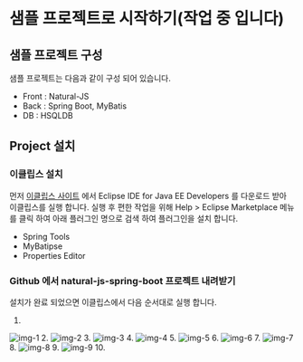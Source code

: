 샘플 프로젝트로 시작하기(작업 중 입니다)
===

[eclipse]: https://www.eclipse.org/downloads/eclipse-packages/

[img-1]: ./images/gtst/gtst0200/1.png
[img-2]: ./images/gtst/gtst0200/2.png
[img-3]: ./images/gtst/gtst0200/3.png
[img-4]: ./images/gtst/gtst0200/4.png
[img-5]: ./images/gtst/gtst0200/5.png
[img-6]: ./images/gtst/gtst0200/6.png
[img-7]: ./images/gtst/gtst0200/7.png
[img-8]: ./images/gtst/gtst0200/8.png
[img-9]: ./images/gtst/gtst0200/9.png

샘플 프로젝트 구성
---
샘플 프로젝트는 다음과 같이 구성 되어 있습니다.
 * Front : Natural-JS
 * Back : Spring Boot, MyBatis
 * DB : HSQLDB

Project 설치
---

### 이클립스 설치
먼저 [이클립스 사이트][eclipse] 에서 Eclipse IDE for Java EE Developers 를 다운로드 받아 이클립스를 실행 합니다.
실행 후 편한 작업을 위해 Help > Eclipse Marketplace 메뉴를 클릭 하여 아래 플러그인 명으로 검색 하여 플러그인을 설치 합니다.
 * Spring Tools
 * MyBatipse
 * Properties Editor

### Github 에서 natural-js-spring-boot 프로젝트 내려받기
설치가 완료 되었으면 이클립스에서 다음 순서대로 실행 합니다.

1. 
![img-1][]
2.
![img-2][]
3.
![img-3][]
4.
![img-4][]
5.
![img-5][]
6.
![img-6][]
7.
![img-7][]
8.
![img-8][]
9.
![img-9][]
10.
